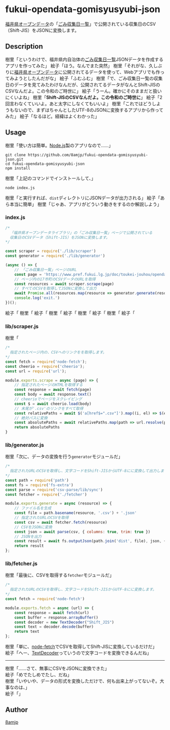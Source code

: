 # fukui-opendata-gomisyusyubi-json

[福井県オープンデータ](https://www.pref.fukui.lg.jp/gyosei/jouhoukoukai/opendata/index.html)の「[ごみ収集日一覧](https://www.pref.fukui.lg.jp/doc/toukei-jouhou/opendata/list_ct_gomisyusyubi.html)」で公開されている収集日のCSV（Shift-JIS）をJSONに変換します。

## Description

樹里「というわけで、福井県内自治体の[ごみ収集日一覧](https://www.pref.fukui.lg.jp/doc/toukei-jouhou/opendata/list_ct_gomisyusyubi.html)JSONデータを作成するアプリを作ってみた」
絵子「ほう。なんでまた突然」
樹里「それがな、久しぶりに[福井県オープンデータ](https://www.pref.fukui.lg.jp/gyosei/jouhoukoukai/opendata/index.html)に公開されてるデータを使って、Webアプリでも作ってみようとしたんだがな」
絵子「ふむふむ」
樹里「で、ごみ収集日一覧の収集日のデータを見てみたわけなんだが、公開されてるデータがなんとShift-JISのCSVなんだよ。この令和のご時世に」
絵子「うーん。確かにそのままだと扱いにくいよね」
樹里「**Shift-JISのCSVなんだよ。この令和のご時世に**」
絵子「2回言わなくていいよ。あと太字にしなくてもいいよ」
樹里「これではどうしようもないので、まずはちゃんとしたUTF-8のJSONに変換するアプリから作ってみた」
絵子「なるほど。経緯はよくわかった」

## Usage

樹里「使い方は簡単。[Node.js](https://nodejs.org/ja/)製のアプリなので……」

```
git clone https://github.com/8amjp/fukui-opendata-gomisyusyubi-json.git
cd fukui-opendata-gomisyusyubi-json
npm install
```

樹里「上記のコマンドでインストールして、」

```
node index.js
```

樹里「と実行すれば、`dist`ディレクトリにJSONデータが出力される」
絵子「あら本当に簡単」
樹里「じゃあ、アプリがどういう動きをするのか解説しよう」

### index.js

```js:index.js
/*
  「福井県オープンデータライブラリ」の「ごみ収集日一覧」ページで公開されている
  収集日のCSVデータ（Shift-JIS）をJSONに変換します。
*/

const scraper = require('./lib/scraper')
const generator = require('./lib/generator')

(async () => {
    // 「ごみ収集日一覧」ページのURL
    const page = 'https://www.pref.fukui.lg.jp/doc/toukei-jouhou/opendata/list_ct_gomisyusyubi.html'
    // ページ内の17市町のCSVデータのURLを取得
    const resources = await scraper.scrape(page)
    // すべてのCSVを取得してJSONに変換して出力
    await Promise.all(resources.map(resource => generator.generate(resource)));
    console.log('exit.')
})();
```

絵子「
樹里「
絵子「
樹里「
絵子「
樹里「
絵子「
樹里「
絵子「



### lib/scraper.js

樹里「

```js:lib/scraper.js
/*
  指定されたページ内の、CSVへのリンクをを取得します。
*/
const fetch = require('node-fetch');
const cheerio = require('cheerio');
const url = require('url');

module.exports.scrape = async (page) => {
    // 指定されたページのHTMLを取得する
    const response = await fetch(page)
    const body = await response.text()
    // cheerioでページをスクレイピング
    const $ = await cheerio.load(body)
    // 末尾が'.csv'のリンクをすべて取得
    const relativePaths = await $('a[href$=".csv"]').map((i, el) => $(el).attr('href')).get()
    // 絶対パスに変換
    const absolutePaths = await relativePaths.map(path => url.resolve(page, path))
    return absolutePaths
}
```

### lib/generator.js

樹里「次に、データの変換を行う`generator`モジュールだ」

```js:lib/generator.js
/*
  指定されたURLのCSVを取得し、文字コードをShift-JISからUTF-8にに変換して出力します。
*/
const path = require('path')
const fs = require('fs-extra')
const parse = require('csv-parse/lib/sync')
const fetcher = require('./fetcher')

module.exports.generate = async (resource) => {
    // ファイル名を生成
    const file = path.basename(resource, '.csv') + '.json'
    // 指定されたURLのCSVを取得
    const csv = await fetcher.fetch(resource)
    // CSVをJSONに変換
    const json = await parse(csv, { columns: true, trim: true })
    // JSONを出力
    const result = await fs.outputJson(path.join('dist', file), json, { spaces: 4 })
    return result
};
```

### lib/fetcher.js

樹里「最後に、CSVを取得する`fetcher`モジュールだ」

```js:lib/fetcher.js
/*
  指定されたURLのCSVを取得し、文字コードをShift-JISからUTF-8にに変換します。
*/
const fetch = require('node-fetch')

module.exports.fetch = async (url) => {
    const response = await fetch(url)
    const buffer = response.arrayBuffer()
    const decoder = new TextDecoder("Shift_JIS")
    const text = decoder.decode(buffer)
    return text
};
```

樹里「単に、[node-fetch](https://www.npmjs.com/package/node-fetch)でCSVを取得してShift-JISに変換しているだけだ」  
絵子「へー、[TextDecoder](https://developer.mozilla.org/ja/docs/Web/API/TextDecoder)っていうので文字コードを変換できるんだね」  

----

樹里「……さて、無事にCSVをJSONに変換できた」  
絵子「めでたしめでたし、だね」  
樹里「いやいや、データの形式を変換しただけで、何も出来上がってないぞ。大事なのは、」  
絵子「」  


## Author

[8amjp](https://github.com/8amjp)
<!--stackedit_data:
eyJoaXN0b3J5IjpbNDY4NjgzMzA3LDgxMTQwMTk2LDYxNTc1OT
c0OCwtMjM3NDAxOTM5XX0=
-->